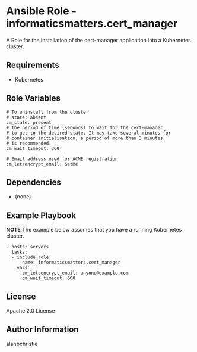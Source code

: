 Ansible Role - informaticsmatters.cert_manager
==============================================

A Role for the installation of the cert-manager application into a Kubernetes
cluster.

Requirements
------------

-   Kubernetes

Role Variables
--------------

    # To uninstall from the cluster
    # state: absent
    cm_state: present
    # The period of time (seconds) to wait for the cert-manager
    # to get to the desired state. It may take several minutes for
    # container initialisation, a period of more than 3 minutes
    # is recommended.
    cm_wait_timeout: 360

    # Email address used for ACME registration
    cm_letsencrypt_email: SetMe
    
Dependencies
------------

-   (none)

Example Playbook
----------------

**NOTE** The example below assumes that you have a running Kubernetes
cluster.

    - hosts: servers
      tasks:
      - include_role:
          name: informaticsmatters.cert_manager
        vars:
          cm_letsencrypt_email: anyone@example.com
          cm_wait_timeout: 600

License
-------

Apache 2.0 License

Author Information
------------------

alanbchristie
